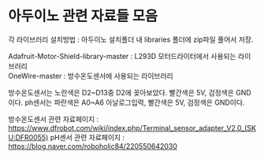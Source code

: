 # 아두이노 관련 자료들 모음

각 라이브러리 설치방법 : 아두이노 설치폴더 내 libraries 폴더에 zip파일 풀어서 저장.  

Adafruit-Motor-Shield-library-master : L293D 모터드라이터에서 사용되는 라이브러리  
OneWire-master : 방수온도센서에 사용되는 라이브러리  

방수온도센서는 노란색은 D2~D13중 D2에 꽂아보았다. 빨간색은 5V, 검정색은 GND이다.
ph센서는 파란색은 A0~A6 아날로그입력, 빨간색은 5V, 검정색은 GND이다.

방수온도센서 관련 자료페이지 : https://www.dfrobot.com/wiki/index.php/Terminal_sensor_adapter_V2.0_(SKU:DFR0055)
pH센서 관련 자료페이지 : https://blog.naver.com/roboholic84/220550642030